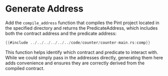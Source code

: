 # Generate Address
Add the `compile_address` function that compiles the Pint project located in the specified directory and returns the PredicateAddress, which includes both the contract address and the predicate address:
```rust
{{#include ../../../../../../code/counter/counter-main.rs:comp}}
```

This function helps identify which contract and predicate to interact with. While we could simply pass in the addresses directly, generating them here adds convenience and ensures they are correctly derived from the compiled contract.